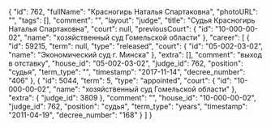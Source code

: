 {
    "id": 762,
    "fullName": "Красногирь Наталья Спартаковна",
    "photoURL": "",
    "tags": [],
    "comment": "",
    "layout": "judge",
    "title": "Судья Красногирь Наталья Спартаковна",
    "court": null,
    "previousCourt": {
        "id": "10-000-00-02",
        "name": "хозяйственный суд Гомельской области"
    },
    "career": [
        {
            "id": 59215,
            "term": null,
            "type": "released",
            "court": {
                "id": "05-002-03-02",
                "name": "Экономический суд г. Минска"
            },
            "extra": [],
            "comment": "выход в отставку",
            "house_id": "05-002-03-02",
            "judge_id": 762,
            "position": "судья",
            "term_type": "",
            "timestamp": "2017-11-14",
            "decree_number": "406"
        },
        {
            "id": 5044,
            "term": 5,
            "type": "appointed",
            "court": {
                "id": "10-000-00-02",
                "name": "хозяйственный суд Гомельской области"
            },
            "extra": {
                "judge_id": 3809
            },
            "comment": "",
            "house_id": "10-000-00-02",
            "judge_id": 762,
            "position": "судья",
            "term_type": "years",
            "timestamp": "2011-04-19",
            "decree_number": "168"
        }
    ]
}